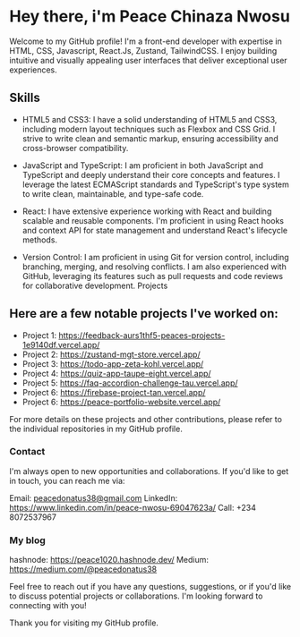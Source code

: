 # Hey there, i'm Peace Chinaza Nwosu

Welcome to my GitHub profile! I'm a front-end developer with expertise in HTML, CSS, Javascript, React.Js, Zustand, TailwindCSS. I enjoy building intuitive and visually appealing user interfaces that deliver exceptional user experiences. 
## Skills

- HTML5 and CSS3: I have a solid understanding of HTML5 and CSS3, including modern layout techniques such as Flexbox and CSS Grid. I strive to write clean and semantic markup, ensuring accessibility and cross-browser compatibility.

- JavaScript and TypeScript: I am proficient in both JavaScript and TypeScript and deeply understand their core concepts and features. I leverage the latest ECMAScript standards and TypeScript's type system to write clean, maintainable, and type-safe code.

- React: I have extensive experience working with React and building scalable and reusable components. I'm proficient in using React hooks and context API for state management and understand React's lifecycle methods.
  
- Version Control: I am proficient in using Git for version control, including branching, merging, and resolving conflicts. I am also experienced with GitHub, leveraging its features such as pull requests and code reviews for collaborative development.
Projects

## Here are a few notable projects I've worked on:

- Project 1: https://feedback-aurs1thf5-peaces-projects-1e9140df.vercel.app/
- Project 2: https://zustand-mgt-store.vercel.app/
- Project 3: https://todo-app-zeta-kohl.vercel.app/
- Project 4: https://quiz-app-taupe-eight.vercel.app/
- Project 5: https://faq-accordion-challenge-tau.vercel.app/
- Project 6: https://firebase-project-tan.vercel.app/
- Project 6: https://peace-portfolio-website.vercel.app/

For more details on these projects and other contributions, please refer to the individual repositories in my GitHub profile.

### Contact
I'm always open to new opportunities and collaborations. If you'd like to get in touch, you can reach me via:
 
Email: peacedonatus38@gmail.com
LinkedIn: https://www.linkedin.com/in/peace-nwosu-69047623a/
Call: +234 8072537967

### My blog
hashnode: https://peace1020.hashnode.dev/
Medium: https://medium.com/@peacedonatus38

Feel free to reach out if you have any questions, suggestions, or if you'd like to discuss potential projects or collaborations. I'm looking forward to connecting with you!

Thank you for visiting my GitHub profile.
